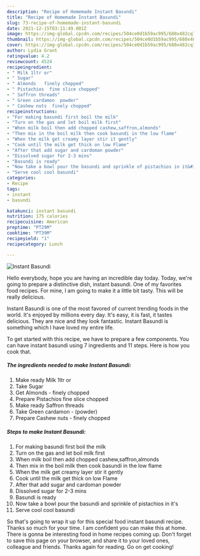 ```yaml
---
description: "Recipe of Homemade Instant Basundi"
title: "Recipe of Homemade Instant Basundi"
slug: 73-recipe-of-homemade-instant-basundi
date: 2021-12-15T03:11:49.001Z
image: https://img-global.cpcdn.com/recipes/504ce0d1b59ac995/680x482cq70/instant-basundi-recipe-main-photo.jpg
thumbnail: https://img-global.cpcdn.com/recipes/504ce0d1b59ac995/680x482cq70/instant-basundi-recipe-main-photo.jpg
cover: https://img-global.cpcdn.com/recipes/504ce0d1b59ac995/680x482cq70/instant-basundi-recipe-main-photo.jpg
author: Lydia Grant
ratingvalue: 4.2
reviewcount: 4524
recipeingredient:
- " Milk 1ltr or"
- " Sugar"
- " Almonds   finely chopped"
- " Pistachios  fine slice chopped"
- " Saffron threads"
- " Green cardamon  powder"
- " Cashew nuts  finely chopped"
recipeinstructions:
- "For making basundi first boil the milk"
- "Turn on the gas and let boil milk first"
- "When milk boil then add chopped cashew,saffron,almonds"
- "Then mix in the boil milk then cook basundi in the low flame"
- "When the milk get creamy layer stir it gently"
- "Cook until the milk get thick on low Flame"
- "After that add sugar and cardoman powder"
- "Dissolved sugar for 2-3 mins"
- "Basundi is ready"
- "Now take a bowl pour the basundi and sprinkle of pistachios in it&#39;s"
- "Serve cool cool basundi"
categories:
- Recipe
tags:
- instant
- basundi

katakunci: instant basundi 
nutrition: 175 calories
recipecuisine: American
preptime: "PT29M"
cooktime: "PT39M"
recipeyield: "1"
recipecategory: Lunch

---
```



![Instant Basundi](https://img-global.cpcdn.com/recipes/504ce0d1b59ac995/680x482cq70/instant-basundi-recipe-main-photo.jpg)

Hello everybody, hope you are having an incredible day today. Today, we're going to prepare a distinctive dish, instant basundi. One of my favorites food recipes. For mine, I am going to make it a little bit tasty. This will be really delicious.



Instant Basundi is one of the most favored of current trending foods in the world. It's enjoyed by millions every day. It's easy, it is fast, it tastes delicious. They are nice and they look fantastic. Instant Basundi is something which I have loved my entire life.


To get started with this recipe, we have to prepare a few components. You can have instant basundi using 7 ingredients and 11 steps. Here is how you cook that.

<!--inarticleads1-->

##### The ingredients needed to make Instant Basundi:

1. Make ready  Milk 1ltr or
1. Take  Sugar
1. Get  Almonds -  finely chopped
1. Prepare  Pistachios  fine slice chopped
1. Make ready  Saffron threads
1. Take  Green cardamon - (powder)
1. Prepare  Cashew nuts - finely chopped




<!--inarticleads2-->

##### Steps to make Instant Basundi:

1. For making basundi first boil the milk
1. Turn on the gas and let boil milk first
1. When milk boil then add chopped cashew,saffron,almonds
1. Then mix in the boil milk then cook basundi in the low flame
1. When the milk get creamy layer stir it gently
1. Cook until the milk get thick on low Flame
1. After that add sugar and cardoman powder
1. Dissolved sugar for 2-3 mins
1. Basundi is ready
1. Now take a bowl pour the basundi and sprinkle of pistachios in it&#39;s
1. Serve cool cool basundi




So that's going to wrap it up for this special food instant basundi recipe. Thanks so much for your time. I am confident you can make this at home. There is gonna be interesting food in home recipes coming up. Don't forget to save this page on your browser, and share it to your loved ones, colleague and friends. Thanks again for reading. Go on get cooking!
